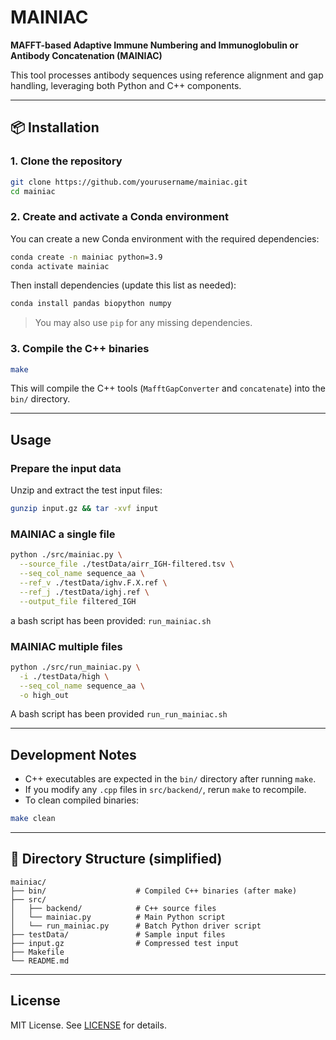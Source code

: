 # MAINIAC

**MAFFT-based Adaptive Immune Numbering and Immunoglobulin or Antibody Concatenation (MAINIAC)**

This tool processes antibody sequences using reference alignment and gap handling, leveraging both Python and C++ components.

---

## 📦 Installation

### 1. Clone the repository
```bash
git clone https://github.com/yourusername/mainiac.git
cd mainiac
```

### 2. Create and activate a Conda environment

You can create a new Conda environment with the required dependencies:

```bash
conda create -n mainiac python=3.9
conda activate mainiac
```

Then install dependencies (update this list as needed):

```bash
conda install pandas biopython numpy
```

> You may also use `pip` for any missing dependencies.

### 3. Compile the C++ binaries

```bash
make
```

This will compile the C++ tools (`MafftGapConverter` and `concatenate`) into the `bin/` directory.

---

##  Usage

### Prepare the input data

Unzip and extract the test input files:

```bash
gunzip input.gz && tar -xvf input
```

### MAINIAC a single file

```bash
python ./src/mainiac.py \
  --source_file ./testData/airr_IGH-filtered.tsv \
  --seq_col_name sequence_aa \
  --ref_v ./testData/ighv.F.X.ref \
  --ref_j ./testData/ighj.ref \
  --output_file filtered_IGH
```

a bash script has been provided: `run_mainiac.sh`

### MAINIAC multiple files


```bash
python ./src/run_mainiac.py \
  -i ./testData/high \
  --seq_col_name sequence_aa \
  -o high_out
```

A bash script has been provided `run_run_mainiac.sh`

---

## Development Notes

- C++ executables are expected in the `bin/` directory after running `make`.
- If you modify any `.cpp` files in `src/backend/`, rerun `make` to recompile.
- To clean compiled binaries:

```bash
make clean
```

---

## 📁 Directory Structure (simplified)

```
mainiac/
├── bin/                    # Compiled C++ binaries (after make)
├── src/
│   ├── backend/            # C++ source files
│   └── mainiac.py          # Main Python script
│   └── run_mainiac.py      # Batch Python driver script
├── testData/               # Sample input files
├── input.gz                # Compressed test input
├── Makefile
└── README.md
```

---



## License

MIT License. See [LICENSE](LICENSE) for details.

